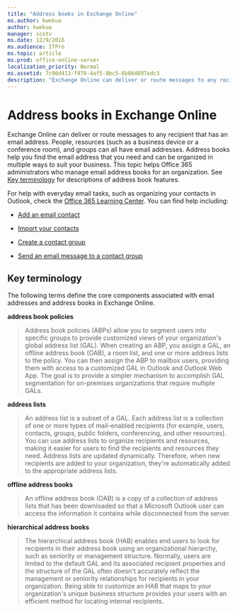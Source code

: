 ```yaml
---
title: "Address books in Exchange Online"
ms.author: kwekua
author: kwekua
manager: scotv
ms.date: 12/9/2016
ms.audience: ITPro
ms.topic: article
ms.prod: office-online-server
localization_priority: Normal
ms.assetid: 7c90d413-f978-4af5-8bc5-6b86d897edc3
description: "Exchange Online can deliver or route messages to any recipient that has an email address. People, resources (such as a business device or a conference room), and groups can all have email addresses. Address books help you find the email address that you need and can be organized in multiple ways to suit your business. This topic helps Office 365 administrators who manage email address books for an organization. See Key terminology for descriptions of address book features."
---
```


# Address books in Exchange Online

Exchange Online can deliver or route messages to any recipient that has an email address. People, resources (such as a business device or a conference room), and groups can all have email addresses. Address books help you find the email address that you need and can be organized in multiple ways to suit your business. This topic helps Office 365 administrators who manage email address books for an organization. See [Key terminology](address-books.md#terms) for descriptions of address book features. 
  
For help with everyday email tasks, such as organizing your contacts in Outlook, check the [Office 365 Learning Center](https://go.microsoft.com/fwlink/?LinkId=615390). You can find help including:
  
- [Add an email contact](https://go.microsoft.com/fwlink/?LinkId=615396)
    
- [Import your contacts](https://go.microsoft.com/fwlink/?LinkId=615393)
    
- [Create a contact group](https://go.microsoft.com/fwlink/?LinkId=615370)
    
- [Send an email message to a contact group](https://go.microsoft.com/fwlink/?LinkId=615391)
    
## Key terminology
<a name="terms"> </a>

The following terms define the core components associated with email addresses and address books in Exchange Online.
  
 **address book policies**
  
> Address book policies (ABPs) allow you to segment users into specific groups to provide customized views of your organization's global address list (GAL). When creating an ABP, you assign a GAL, an offline address book (OAB), a room list, and one or more address lists to the policy. You can then assign the ABP to mailbox users, providing them with access to a customized GAL in Outlook and Outlook Web App. The goal is to provide a simpler mechanism to accomplish GAL segmentation for on-premises organizations that require multiple GALs.
    
 **address lists**
  
> An address list is a subset of a GAL. Each address list is a collection of one or more types of mail-enabled recipients (for example, users, contacts, groups, public folders, conferencing, and other resources). You can use address lists to organize recipients and resources, making it easier for users to find the recipients and resources they need. Address lists are updated dynamically. Therefore, when new recipients are added to your organization, they're automatically added to the appropriate address lists.
    
 **offline address books**
  
> An offline address book (OAB) is a copy of a collection of address lists that has been downloaded so that a Microsoft Outlook user can access the information it contains while disconnected from the server.
    
 **hierarchical address books**
  
> The hierarchical address book (HAB) enables end users to look for recipients in their address book using an organizational hierarchy, such as seniority or management structure. Normally, users are limited to the default GAL and its associated recipient properties and the structure of the GAL often doesn't accurately reflect the management or seniority relationships for recipients in your organization. Being able to customize an HAB that maps to your organization's unique business structure provides your users with an efficient method for locating internal recipients.
    

